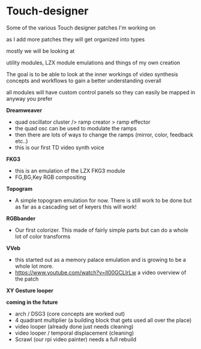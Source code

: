 # Touch-designer
Some of the various Touch designer patches I'm working on


as I add more patches they will get organized into types


mostly we will be looking at 

utility modules, 
LZX module emulations and 
things of my own creation


The goal is to be able to look at the inner workings of video synthesis concepts and workflows to gain a better understanding overall

all modules will have custom control panels so they can easily be mapped in anyway you prefer



**Dreamweaver**
* quad oscillator cluster /> ramp creator > ramp effector
* the quad osc can be used to modulate the ramps 
* then there are lots of ways to change the ramps (mirror, color, feedback etc..)
* this is our first TD video synth voice


**FKG3**
* this is an emulation of the LZX FKG3 module
* FG,BG,Key RGB compositing



**Topogram**
* A simple topogram emulation for now. There is still work to be done but as far as a cascading set of keyers this will work!


**RGBbander**
* Our first colorizer. This made of fairly simple parts but can do a whole lot of color transforms

**VVeb**
* this started out as a memory palace emulation and is growing to be a whole lot more.
* https://www.youtube.com/watch?v=lI00GCLIrLw a video overview of the patch

**XY Gesture looper**





**coming in the future**

* arch / DSG3 (core concepts are worked out)
* 4 quadrant multiplier (a building block that gets used all over the place)
* video looper (already done just needs cleaning)
* video looper / temporal displacement (cleaning)
* Scrawl (our rpi video painter) needs a full rebuild
